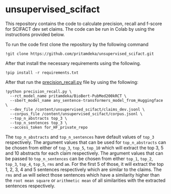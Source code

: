 # unsupervised_scifact

This repository contains the code to calculate precision, recall and f-score for SCIFACT dev set claims. The code can be run in Colab by using the instructions provided below. 

To run the code first clone the repository by the following command
```
!git clone https://github.com/pritamdeka/unsupervised_scifact.git
```

After that install the necessary requirements using the following.
```
!pip install -r requirements.txt
```
After that run the [precision_recall.py](https://github.com/pritamdeka/unsupervised_scifact/blob/main/precision_recall.py) file by using the following:

```
!python precision_recall.py \
  --rct_model_name pritamdeka/BioBert-PubMed200kRCT \
  --sbert_model_name any_sentence-transformers_model_from_Huggingface \
  --dev_file /content/unsupervised_scifact/claims_dev.jsonl \
  --corpus_file /content/unsupervised_scifact/corpus.jsonl \
  --top_n_abstracts top_3 \
  --top_n_sentences top_3 \
  --access_token for_HF_private_repo
```
The ```top_n_abstracts``` and ```top_n_sentences``` have default values of ```top_3``` respectively. The argument values that can be used for ```top_n_abstracts``` can be chosen from either of ```top_3```, ```top_5```, ```top_10``` which will extract the top 3, 5 and 10 abstracts for each claim respectively. The argument values that can be passed to ```top_n_sentences``` can be chosen from either ```top_1```, ```top_2```, ```top_3```, ```top_4```, ```top_5```, ```rms``` and ```am```. For the first 5 of those, it will extract the top 1, 2, 3, 4 and 5 sentences respectively which are similar to the claims. The ```rms``` and ```am``` will select those sentences which have a similarity higher than the ```root mean square``` or ```arithmetic mean``` of all similarities with the extracted sentences respectively.
